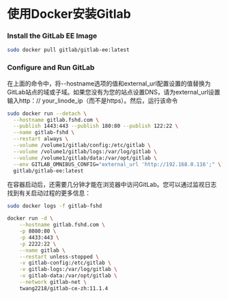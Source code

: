 # 使用Docker安装Gitlab 

### Install the GitLab EE Image

```sh
sudo docker pull gitlab/gitlab-ee:latest
```

### Configure and Run GitLab

在上面的命令中，将--hostname选项的值和external_url配置设置的值替换为GitLab站点的域或子域。如果您没有为您的站点设置DNS，请为external_url设置输入http：// your_linode_ip（而不是https）。然后，运行该命令

```sh
sudo docker run --detach \
  --hostname gitlab.fshd.com \
  --publish 1443:443 --publish 180:80 --publish 122:22 \
  --name gitlab-fshd \
  --restart always \
  --volume /volume1/gitlab/config:/etc/gitlab \
  --volume /volume1/gitlab/logs:/var/log/gitlab \
  --volume /volume1/gitlab/data:/var/opt/gitlab \
  --env GITLAB_OMNIBUS_CONFIG="external_url 'http://192.168.0.116';" \
  gitlab/gitlab-ee:latest
```

在容器启动后，还需要几分钟才能在浏览器中访问GitLab。您可以通过监视日志找到有关启动过程的更多信息：

```sh
sudo docker logs -f gitlab-fshd
```



```bash
docker run -d \
    --hostname gitlab.fshd.com \
    -p 8080:80 \
    -p 4433:443 \
    -p 2222:22 \
    --name gitlab \
    --restart unless-stopped \
    -v gitlab-config:/etc/gitlab \
    -v gitlab-logs:/var/log/gitlab \
    -v gitlab-data:/var/opt/gitlab \
    --network gitlab-net \
    twang2218/gitlab-ce-zh:11.1.4
```